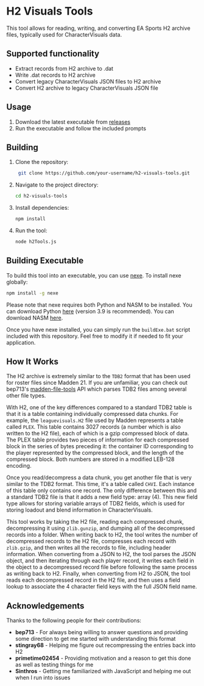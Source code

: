 # H2 Visuals Tools
This tool allows for reading, writing, and converting EA Sports H2 archive files, typically used for CharacterVisuals data.

## Supported functionality
- Extract records from H2 archive to .dat
- Write .dat records to H2 archive
- Convert legacy CharacterVisuals JSON files to H2 archive
- Convert H2 archive to legacy CharacterVisuals JSON file

## Usage
1. Download the latest executable from [releases](https://github.com/WiiExpertise/h2-visuals-tools/releases/latest)
2. Run the executable and follow the included prompts

## Building
1. Clone the repository:
   ```bash
    git clone https://github.com/your-username/h2-visuals-tools.git
    ```
2. Navigate to the project directory:
 
    ```bash
    cd h2-visuals-tools
    ```
3. Install dependencies:

    ```bash
    npm install
    ```
4. Run the tool:

    ```bash
    node h2Tools.js
    ```
## Building Executable
To build this tool into an executable, you can use [nexe](https://github.com/nexe/nexe). To install nexe globally:

```bash
npm install -g nexe
```

Please note that nexe requires both Python and NASM to be installed. You can download Python [here](https://www.python.org/downloads/) (version 3.9 is recommended). You can download NASM [here](https://www.nasm.us/).

Once you have nexe installed, you can simply run the ``buildExe.bat`` script included with this repository. Feel free to modify it if needed to fit your application.

## How It Works
The H2 archive is extremely similar to the ``TDB2`` format that has been used for roster files since Madden 21. If you are unfamiliar, you can check out bep713's [madden-file-tools](https://github.com/bep713/madden-file-tools) API which parses TDB2 files among several other file types.

With H2, one of the key differences compared to a standard TDB2 table is that it is a table containing individually compressed data chunks. For example, the ``leaguevisuals.H2`` file used by Madden represents a table called ``PLEX``. This table contains 3027 records (a number which is also written to the H2 file), each of which is a gzip compressed block of data. The PLEX table provides two pieces of information for each compressed block in the series of bytes preceding it: the container ID corresponding to the player represented by the compressed block, and the length of the compressed block. Both numbers are stored in a modified LEB-128 encoding.

Once you read/decompress a data chunk, you get another file that is very similar to the TDB2 format. This time, it's a table called ``CHVI``. Each instance of this table only contains one record. The only difference between this and a standard TDB2 file is that it adds a new field type: array (4). This new field type allows for storing variable arrays of TDB2 fields, which is used for storing loadout and blend information in CharacterVisuals.

This tool works by taking the H2 file, reading each compressed chunk, decompressing it using ``zlib.gunzip``, and dumping all of the decompressed records into a folder. When writing back to H2, the tool writes the number of decompressed records to the H2 file, compresses each record with ``zlib.gzip``, and then writes all the records to file, including header information. When converting from a JSON to H2, the tool parses the JSON object, and then iterating through each player record, it writes each field in the object to a decompressed record file before following the same process as writing back to H2. Finally, when converting from H2 to JSON, the tool reads each decompressed record in the H2 file, and then uses a field lookup to associate the 4 character field keys with the full JSON field name.

## Acknowledgements
Thanks to the following people for their contributions:
- **bep713** - For always being willing to answer questions and providing some direction to get me started with understanding this format
- **stingray68** - Helping me figure out recompressing the entries back into H2
- **primetime02454** - Providing motivation and a reason to get this done as well as testing things for me
- **Sinthros** - Getting me familiarized with JavaScript and helping me out when I run into issues

